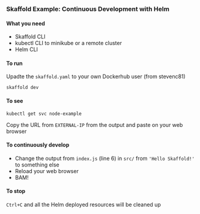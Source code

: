 ### Skaffold Example: Continuous Development with Helm

#### What you need
* Skaffold CLI
* kubectl CLI to minikube or a remote cluster
* Helm CLI

#### To run
Upadte the `skaffold.yaml` to your own Dockerhub user (from stevenc81)

```
skaffold dev
```

#### To see
```
kubectl get svc node-example
```

Copy the URL from `EXTERNAL-IP` from the output and paste on your web browser


#### To continuously develop
* Change the output from `index.js` (line 6) in `src/` from `'Hello Skaffold!'` to something else
* Reload your web browser 
* BAM!

#### To stop
`Ctrl+C` and all the Helm deployed resources will be cleaned up